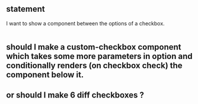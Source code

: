 ## statement
I want to show a component between the options of a checkbox.

```json
```

## should I make a custom-checkbox component which takes some more parameters in option and  conditionally renders (on checkbox check) the component below it.

## or should I make 6 diff checkboxes ?
